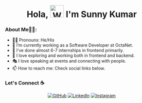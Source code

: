 <h1 align="center"> Hola, <img src="https://media.tenor.com/A7eequnhcGwAAAAS/hand.gif"
	alt="Waving hand animated gif"
         height="40"
         width="45" /> I'm Sunny Kumar </h1>

### About Me🙋‍♂️:
- 🧑‍💻  Pronouns: He/His
- 💼 I’m currently working as a Software Developer at OctaNet.
- 🎒 I've done almost 6-7 internships in frontend primarily.
- 🧭 I love exploring and working both in frontend and backend.
- 🎭 I love speaking at events and connecting with people.
- 📫 How to reach me: Check social links below.

### Let's Connect :coffee:
<p align="center">
	<a href="https://github.com/SunnySharma01"><img src="https://img.icons8.com/bubbles/50/000000/github.png" alt="GitHub"/></a>
	<a href="https://www.linkedin.com/in/sunny-kumar-sharma-12045523a/"><img src="https://img.icons8.com/bubbles/50/000000/linkedin.png" alt="LinkedIn"/></a>
	<a href="https://www.instagram.com/sunny_sharma_20/"><img src="https://img.icons8.com/bubbles/50/000000/instagram.png" alt="Instagram"/></a>
</p>
